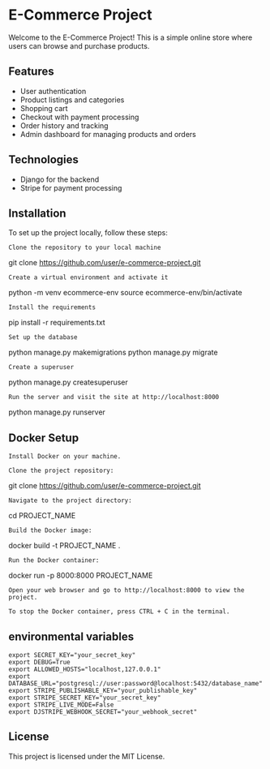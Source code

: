 # E-Commerce Project

Welcome to the E-Commerce Project! This is a simple online store where users can browse and purchase products.

## Features

- User authentication
- Product listings and categories
- Shopping cart
- Checkout with payment processing
- Order history and tracking
- Admin dashboard for managing products and orders

## Technologies

- Django for the backend
- Stripe for payment processing

## Installation

To set up the project locally, follow these steps:

    Clone the repository to your local machine

git clone https://github.com/user/e-commerce-project.git

    Create a virtual environment and activate it

python -m venv ecommerce-env
source ecommerce-env/bin/activate

    Install the requirements

pip install -r requirements.txt

    Set up the database

python manage.py makemigrations
python manage.py migrate

    Create a superuser

python manage.py createsuperuser

    Run the server and visit the site at http://localhost:8000

python manage.py runserver

## Docker Setup

    Install Docker on your machine.

    Clone the project repository:

git clone https://github.com/user/e-commerce-project.git

    Navigate to the project directory:

cd PROJECT_NAME

    Build the Docker image:

docker build -t PROJECT_NAME .

    Run the Docker container:

docker run -p 8000:8000 PROJECT_NAME

    Open your web browser and go to http://localhost:8000 to view the project.

    To stop the Docker container, press CTRL + C in the terminal.

## environmental variables

    export SECRET_KEY="your_secret_key"
    export DEBUG=True
    export ALLOWED_HOSTS="localhost,127.0.0.1"
    export DATABASE_URL="postgresql://user:password@localhost:5432/database_name"
    export STRIPE_PUBLISHABLE_KEY="your_publishable_key"
    export STRIPE_SECRET_KEY="your_secret_key"
    export STRIPE_LIVE_MODE=False
    export DJSTRIPE_WEBHOOK_SECRET="your_webhook_secret"

## License

This project is licensed under the MIT License.
